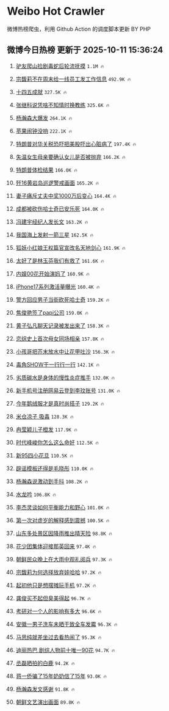 # Weibo Hot Crawler 



微博热榜爬虫，利用 Github Action 的调度脚本更新 BY PHP 


## 微博今日热榜 更新于 2025-10-11 15:36:24 
1. [驴友爬山捡剧毒蛇后轮流抚摸](https://s.weibo.com/weibo?q=%23%E9%A9%B4%E5%8F%8B%E7%88%AC%E5%B1%B1%E6%8D%A1%E5%89%A7%E6%AF%92%E8%9B%87%E5%90%8E%E8%BD%AE%E6%B5%81%E6%8A%9A%E6%91%B8%23&t=31&band_rank=1&Refer=top) `1.1M 🔥` 

1. [宗馥莉不在周末给一线员工发工作信息](https://s.weibo.com/weibo?q=%23%E5%AE%97%E9%A6%A5%E8%8E%89%E4%B8%8D%E5%9C%A8%E5%91%A8%E6%9C%AB%E7%BB%99%E4%B8%80%E7%BA%BF%E5%91%98%E5%B7%A5%E5%8F%91%E5%B7%A5%E4%BD%9C%E4%BF%A1%E6%81%AF%23&t=31&band_rank=2&Refer=top) `492.9K 🔥` 

1. [十四五成就](https://s.weibo.com/weibo?q=%23%E5%8D%81%E5%9B%9B%E4%BA%94%E6%88%90%E5%B0%B1%23&t=31&band_rank=3&Refer=top) `327.5K 🔥` 

1. [张继科说凭啥不知情时换教练](https://s.weibo.com/weibo?q=%E5%BC%A0%E7%BB%A7%E7%A7%91%E8%AF%B4%E5%87%AD%E5%95%A5%E4%B8%8D%E7%9F%A5%E6%83%85%E6%97%B6%E6%8D%A2%E6%95%99%E7%BB%83&t=31&band_rank=4&Refer=top) `325.6K 🔥` 

1. [杨瀚森大爆发](https://s.weibo.com/weibo?q=%23%E6%9D%A8%E7%80%9A%E6%A3%AE%E5%A4%A7%E7%88%86%E5%8F%91%23&t=31&band_rank=5&Refer=top) `264.1K 🔥` 

1. [苹果闹钟没响](https://s.weibo.com/weibo?q=%23%E8%8B%B9%E6%9E%9C%E9%97%B9%E9%92%9F%E6%B2%A1%E5%93%8D%23&t=31&band_rank=6&Refer=top) `222.1K 🔥` 

1. [特朗普对华关税恐吓把美股吓出心脏病了](https://s.weibo.com/weibo?q=%23%E7%89%B9%E6%9C%97%E6%99%AE%E5%AF%B9%E5%8D%8E%E5%85%B3%E7%A8%8E%E6%81%90%E5%90%93%E6%8A%8A%E7%BE%8E%E8%82%A1%E5%90%93%E5%87%BA%E5%BF%83%E8%84%8F%E7%97%85%E4%BA%86%23&t=31&band_rank=7&Refer=top) `197.4K 🔥` 

1. [失温女生母亲要确认女儿是否被抛弃](https://s.weibo.com/weibo?q=%23%E5%A4%B1%E6%B8%A9%E5%A5%B3%E7%94%9F%E6%AF%8D%E4%BA%B2%E8%A6%81%E7%A1%AE%E8%AE%A4%E5%A5%B3%E5%84%BF%E6%98%AF%E5%90%A6%E8%A2%AB%E6%8A%9B%E5%BC%83%23&t=31&band_rank=8&Refer=top) `166.2K 🔥` 

1. [特朗普体检结果](https://s.weibo.com/weibo?q=%23%E7%89%B9%E6%9C%97%E6%99%AE%E4%BD%93%E6%A3%80%E7%BB%93%E6%9E%9C%23&t=31&band_rank=9&Refer=top) `166.0K 🔥` 

1. [歼16黄岩岛巡逻警戒画面](https://s.weibo.com/weibo?q=%23%E6%AD%BC16%E9%BB%84%E5%B2%A9%E5%B2%9B%E5%B7%A1%E9%80%BB%E8%AD%A6%E6%88%92%E7%94%BB%E9%9D%A2%23&t=31&band_rank=10&Refer=top) `165.2K 🔥` 

1. [妻子痛斥丈夫中奖1000万后变心](https://s.weibo.com/weibo?q=%23%E5%A6%BB%E5%AD%90%E7%97%9B%E6%96%A5%E4%B8%88%E5%A4%AB%E4%B8%AD%E5%A5%961000%E4%B8%87%E5%90%8E%E5%8F%98%E5%BF%83%23&t=31&band_rank=11&Refer=top) `164.4K 🔥` 

1. [成都被砍伤哈士奇已安乐死](https://s.weibo.com/weibo?q=%23%E6%88%90%E9%83%BD%E8%A2%AB%E7%A0%8D%E4%BC%A4%E5%93%88%E5%A3%AB%E5%A5%87%E5%B7%B2%E5%AE%89%E4%B9%90%E6%AD%BB%23&t=31&band_rank=12&Refer=top) `164.0K 🔥` 

1. [冯建宇经纪人发长文](https://s.weibo.com/weibo?q=%23%E5%86%AF%E5%BB%BA%E5%AE%87%E7%BB%8F%E7%BA%AA%E4%BA%BA%E5%8F%91%E9%95%BF%E6%96%87%23&t=31&band_rank=13&Refer=top) `163.2K 🔥` 

1. [我国海上发射一箭三星](https://s.weibo.com/weibo?q=%23%E6%88%91%E5%9B%BD%E6%B5%B7%E4%B8%8A%E5%8F%91%E5%B0%84%E4%B8%80%E7%AE%AD%E4%B8%89%E6%98%9F%23&t=31&band_rank=14&Refer=top) `162.5K 🔥` 

1. [狐妖小红娘王权篇官宣改名天地剑心](https://s.weibo.com/weibo?q=%23%E7%8B%90%E5%A6%96%E5%B0%8F%E7%BA%A2%E5%A8%98%E7%8E%8B%E6%9D%83%E7%AF%87%E5%AE%98%E5%AE%A3%E6%94%B9%E5%90%8D%E5%A4%A9%E5%9C%B0%E5%89%91%E5%BF%83%23&t=31&band_rank=15&Refer=top) `161.9K 🔥` 

1. [太好了是林玉芬我们有救了](https://s.weibo.com/weibo?q=%E5%A4%AA%E5%A5%BD%E4%BA%86%E6%98%AF%E6%9E%97%E7%8E%89%E8%8A%AC%E6%88%91%E4%BB%AC%E6%9C%89%E6%95%91%E4%BA%86&t=31&band_rank=16&Refer=top) `161.6K 🔥` 

1. [内娱00花开始演妈了](https://s.weibo.com/weibo?q=%E5%86%85%E5%A8%B100%E8%8A%B1%E5%BC%80%E5%A7%8B%E6%BC%94%E5%A6%88%E4%BA%86&t=31&band_rank=17&Refer=top) `160.9K 🔥` 

1. [iPhone17系列激活量曝光](https://s.weibo.com/weibo?q=%23iPhone17%E7%B3%BB%E5%88%97%E6%BF%80%E6%B4%BB%E9%87%8F%E6%9B%9D%E5%85%89%23&t=31&band_rank=18&Refer=top) `160.4K 🔥` 

1. [警方回应男子当街砍死哈士奇](https://s.weibo.com/weibo?q=%23%E8%AD%A6%E6%96%B9%E5%9B%9E%E5%BA%94%E7%94%B7%E5%AD%90%E5%BD%93%E8%A1%97%E7%A0%8D%E6%AD%BB%E5%93%88%E5%A3%AB%E5%A5%87%23&t=31&band_rank=19&Refer=top) `159.2K 🔥` 

1. [焦俊艳签了papi公司](https://s.weibo.com/weibo?q=%23%E7%84%A6%E4%BF%8A%E8%89%B3%E7%AD%BE%E4%BA%86papi%E5%85%AC%E5%8F%B8%23&t=31&band_rank=20&Refer=top) `159.0K 🔥` 

1. [黄子弘凡聊天记录被发出来了](https://s.weibo.com/weibo?q=%E9%BB%84%E5%AD%90%E5%BC%98%E5%87%A1%E8%81%8A%E5%A4%A9%E8%AE%B0%E5%BD%95%E8%A2%AB%E5%8F%91%E5%87%BA%E6%9D%A5%E4%BA%86&t=31&band_rank=21&Refer=top) `158.3K 🔥` 

1. [恋综史上首次母女同场相亲](https://s.weibo.com/weibo?q=%E6%81%8B%E7%BB%BC%E5%8F%B2%E4%B8%8A%E9%A6%96%E6%AC%A1%E6%AF%8D%E5%A5%B3%E5%90%8C%E5%9C%BA%E7%9B%B8%E4%BA%B2&t=31&band_rank=22&Refer=top) `157.8K 🔥` 

1. [小孩哥把芥末放水中让花甲吐沙](https://s.weibo.com/weibo?q=%23%E5%B0%8F%E5%AD%A9%E5%93%A5%E6%8A%8A%E8%8A%A5%E6%9C%AB%E6%94%BE%E6%B0%B4%E4%B8%AD%E8%AE%A9%E8%8A%B1%E7%94%B2%E5%90%90%E6%B2%99%23&t=31&band_rank=23&Refer=top) `156.3K 🔥` 

1. [毒角SHOW干一行行一行](https://s.weibo.com/weibo?q=%E6%AF%92%E8%A7%92SHOW%E5%B9%B2%E4%B8%80%E8%A1%8C%E8%A1%8C%E4%B8%80%E8%A1%8C&t=31&band_rank=24&Refer=top) `142.1K 🔥` 

1. [劣质碳水是身体的慢性炎症推手](https://s.weibo.com/weibo?q=%23%E5%8A%A3%E8%B4%A8%E7%A2%B3%E6%B0%B4%E6%98%AF%E8%BA%AB%E4%BD%93%E7%9A%84%E6%85%A2%E6%80%A7%E7%82%8E%E7%97%87%E6%8E%A8%E6%89%8B%23&t=31&band_rank=25&Refer=top) `132.0K 🔥` 

1. [新手机号注册网易云登到李玟账号](https://s.weibo.com/weibo?q=%23%E6%96%B0%E6%89%8B%E6%9C%BA%E5%8F%B7%E6%B3%A8%E5%86%8C%E7%BD%91%E6%98%93%E4%BA%91%E7%99%BB%E5%88%B0%E6%9D%8E%E7%8E%9F%E8%B4%A6%E5%8F%B7%23&t=31&band_rank=26&Refer=top) `131.0K 🔥` 

1. [今年鹅绒服才是真时尚搭子](https://s.weibo.com/weibo?q=%23%E4%BB%8A%E5%B9%B4%E9%B9%85%E7%BB%92%E6%9C%8D%E6%89%8D%E6%98%AF%E7%9C%9F%E6%97%B6%E5%B0%9A%E6%90%AD%E5%AD%90%23&t=31&band_rank=27&Refer=top) `129.2K 🔥` 

1. [米仓凉子 吸毒](https://s.weibo.com/weibo?q=%E7%B1%B3%E4%BB%93%E5%87%89%E5%AD%90%20%E5%90%B8%E6%AF%92&t=31&band_rank=28&Refer=top) `128.3K 🔥` 

1. [冉莹颖儿子橙发](https://s.weibo.com/weibo?q=%23%E5%86%89%E8%8E%B9%E9%A2%96%E5%84%BF%E5%AD%90%E6%A9%99%E5%8F%91%23&t=31&band_rank=29&Refer=top) `117.9K 🔥` 

1. [时代峰峻你怎么这么命好](https://s.weibo.com/weibo?q=%E6%97%B6%E4%BB%A3%E5%B3%B0%E5%B3%BB%E4%BD%A0%E6%80%8E%E4%B9%88%E8%BF%99%E4%B9%88%E5%91%BD%E5%A5%BD&t=31&band_rank=30&Refer=top) `112.5K 🔥` 

1. [新95四小花旦](https://s.weibo.com/weibo?q=%E6%96%B095%E5%9B%9B%E5%B0%8F%E8%8A%B1%E6%97%A6&t=31&band_rank=31&Refer=top) `110.5K 🔥` 

1. [辟谣模板还得是毛晓彤](https://s.weibo.com/weibo?q=%E8%BE%9F%E8%B0%A3%E6%A8%A1%E6%9D%BF%E8%BF%98%E5%BE%97%E6%98%AF%E6%AF%9B%E6%99%93%E5%BD%A4&t=31&band_rank=32&Refer=top) `110.0K 🔥` 

1. [杨瀚森说激动到手抖](https://s.weibo.com/weibo?q=%23%E6%9D%A8%E7%80%9A%E6%A3%AE%E8%AF%B4%E6%BF%80%E5%8A%A8%E5%88%B0%E6%89%8B%E6%8A%96%23&t=31&band_rank=33&Refer=top) `108.2K 🔥` 

1. [水龙吟](https://s.weibo.com/weibo?q=%E6%B0%B4%E9%BE%99%E5%90%9F&t=31&band_rank=34&Refer=top) `106.8K 🔥` 

1. [李杰灵谈如何平衡能力和野心](https://s.weibo.com/weibo?q=%23%E6%9D%8E%E6%9D%B0%E7%81%B5%E8%B0%88%E5%A6%82%E4%BD%95%E5%B9%B3%E8%A1%A1%E8%83%BD%E5%8A%9B%E5%92%8C%E9%87%8E%E5%BF%83%23&t=31&band_rank=35&Refer=top) `101.0K 🔥` 

1. [第一次对虚岁的解释感到震撼](https://s.weibo.com/weibo?q=%E7%AC%AC%E4%B8%80%E6%AC%A1%E5%AF%B9%E8%99%9A%E5%B2%81%E7%9A%84%E8%A7%A3%E9%87%8A%E6%84%9F%E5%88%B0%E9%9C%87%E6%92%BC&t=31&band_rank=36&Refer=top) `100.5K 🔥` 

1. [山东多处景区因降雨推出晴天险](https://s.weibo.com/weibo?q=%23%E5%B1%B1%E4%B8%9C%E5%A4%9A%E5%A4%84%E6%99%AF%E5%8C%BA%E5%9B%A0%E9%99%8D%E9%9B%A8%E6%8E%A8%E5%87%BA%E6%99%B4%E5%A4%A9%E9%99%A9%23&t=31&band_rank=37&Refer=top) `98.8K 🔥` 

1. [花少团集体迎接那英回来](https://s.weibo.com/weibo?q=%23%E8%8A%B1%E5%B0%91%E5%9B%A2%E9%9B%86%E4%BD%93%E8%BF%8E%E6%8E%A5%E9%82%A3%E8%8B%B1%E5%9B%9E%E6%9D%A5%23&t=31&band_rank=38&Refer=top) `97.4K 🔥` 

1. [朝鲜民众晚上在大雨中观礼阅兵](https://s.weibo.com/weibo?q=%23%E6%9C%9D%E9%B2%9C%E6%B0%91%E4%BC%97%E6%99%9A%E4%B8%8A%E5%9C%A8%E5%A4%A7%E9%9B%A8%E4%B8%AD%E8%A7%82%E7%A4%BC%E9%98%85%E5%85%B5%23&t=31&band_rank=39&Refer=top) `97.3K 🔥` 

1. [宗馥莉为何选择放弃娃哈哈](https://s.weibo.com/weibo?q=%23%E5%AE%97%E9%A6%A5%E8%8E%89%E4%B8%BA%E4%BD%95%E9%80%89%E6%8B%A9%E6%94%BE%E5%BC%83%E5%A8%83%E5%93%88%E5%93%88%23&t=31&band_rank=40&Refer=top) `97.2K 🔥` 

1. [起初他只是想摆摊玩手机](https://s.weibo.com/weibo?q=%E8%B5%B7%E5%88%9D%E4%BB%96%E5%8F%AA%E6%98%AF%E6%83%B3%E6%91%86%E6%91%8A%E7%8E%A9%E6%89%8B%E6%9C%BA&t=31&band_rank=41&Refer=top) `97.2K 🔥` 

1. [龚俊买不起但臭美得起](https://s.weibo.com/weibo?q=%E9%BE%9A%E4%BF%8A%E4%B9%B0%E4%B8%8D%E8%B5%B7%E4%BD%86%E8%87%AD%E7%BE%8E%E5%BE%97%E8%B5%B7&t=31&band_rank=42&Refer=top) `96.7K 🔥` 

1. [考研对一个人的影响有多大](https://s.weibo.com/weibo?q=%E8%80%83%E7%A0%94%E5%AF%B9%E4%B8%80%E4%B8%AA%E4%BA%BA%E7%9A%84%E5%BD%B1%E5%93%8D%E6%9C%89%E5%A4%9A%E5%A4%A7&t=31&band_rank=43&Refer=top) `96.6K 🔥` 

1. [安徽一男子洗车未晒干致全车发霉](https://s.weibo.com/weibo?q=%23%E5%AE%89%E5%BE%BD%E4%B8%80%E7%94%B7%E5%AD%90%E6%B4%97%E8%BD%A6%E6%9C%AA%E6%99%92%E5%B9%B2%E8%87%B4%E5%85%A8%E8%BD%A6%E5%8F%91%E9%9C%89%23&t=31&band_rank=44&Refer=top) `96.3K 🔥` 

1. [马思纯就差坐过去看热闹了](https://s.weibo.com/weibo?q=%E9%A9%AC%E6%80%9D%E7%BA%AF%E5%B0%B1%E5%B7%AE%E5%9D%90%E8%BF%87%E5%8E%BB%E7%9C%8B%E7%83%AD%E9%97%B9%E4%BA%86&t=31&band_rank=45&Refer=top) `95.3K 🔥` 

1. [迪丽热巴 剧综人物前十唯一90花](https://s.weibo.com/weibo?q=%E8%BF%AA%E4%B8%BD%E7%83%AD%E5%B7%B4%20%E5%89%A7%E7%BB%BC%E4%BA%BA%E7%89%A9%E5%89%8D%E5%8D%81%E5%94%AF%E4%B8%8090%E8%8A%B1&t=31&band_rank=46&Refer=top) `94.7K 🔥` 

1. [丞磊晒拍的白鹿](https://s.weibo.com/weibo?q=%23%E4%B8%9E%E7%A3%8A%E6%99%92%E6%8B%8D%E7%9A%84%E7%99%BD%E9%B9%BF%23&t=31&band_rank=47&Refer=top) `94.2K 🔥` 

1. [蒋一侨骗了15年奶奶信了15年](https://s.weibo.com/weibo?q=%E8%92%8B%E4%B8%80%E4%BE%A8%E9%AA%97%E4%BA%8615%E5%B9%B4%E5%A5%B6%E5%A5%B6%E4%BF%A1%E4%BA%8615%E5%B9%B4&t=31&band_rank=48&Refer=top) `93.0K 🔥` 

1. [杨瀚森发文感谢](https://s.weibo.com/weibo?q=%23%E6%9D%A8%E7%80%9A%E6%A3%AE%E5%8F%91%E6%96%87%E6%84%9F%E8%B0%A2%23&t=31&band_rank=49&Refer=top) `91.8K 🔥` 

1. [朝鲜文艺演出画面](https://s.weibo.com/weibo?q=%23%E6%9C%9D%E9%B2%9C%E6%96%87%E8%89%BA%E6%BC%94%E5%87%BA%E7%94%BB%E9%9D%A2%23&t=31&band_rank=50&Refer=top) `89.8K 🔥` 

